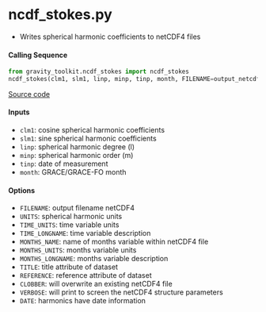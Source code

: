 ncdf_stokes.py
==============

- Writes spherical harmonic coefficients to netCDF4 files

#### Calling Sequence
```python
from gravity_toolkit.ncdf_stokes import ncdf_stokes
ncdf_stokes(clm1, slm1, linp, minp, tinp, month, FILENAME=output_netcdf4_file)
```
[Source code](https://github.com/tsutterley/read-GRACE-harmonics/blob/main/gravity_toolkit/ncdf_stokes.py)

#### Inputs
- `clm1`: cosine spherical harmonic coefficients
- `slm1`: sine spherical harmonic coefficients
- `linp`: spherical harmonic degree (l)
- `minp`: spherical harmonic order (m)
- `tinp`: date of measurement
- `month`: GRACE/GRACE-FO month

#### Options
- `FILENAME`: output filename netCDF4
- `UNITS`: spherical harmonic units
- `TIME_UNITS`: time variable units
- `TIME_LONGNAME`: time variable description
- `MONTHS_NAME`: name of months variable within netCDF4 file
- `MONTHS_UNITS`: months variable units
- `MONTHS_LONGNAME`: months variable description
- `TITLE`: title attribute of dataset
- `REFERENCE`: reference attribute of dataset
- `CLOBBER`: will overwrite an existing netCDF4 file
- `VERBOSE`: will print to screen the netCDF4 structure parameters
- `DATE`: harmonics have date information
